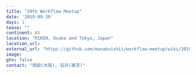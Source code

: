 ```yaml
---
title: "20th Workflow Meetup"
date: '2019-09-30'
days: 1
tease: ""
continent: AS
location: "RIKEN, Osaka and Tokyo, Japan"
location_url: 
external_url: "https://github.com/manabuishii/workflow-meetup/wiki/20190930"
image:
gtn: false
contact: "西田(大阪), 石井(東京)"
---
```

